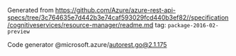 Generated from https://github.com/Azure/azure-rest-api-specs/tree/3c764635e7d442b3e74caf593029fcd440b3ef82//specification/cognitiveservices/resource-manager/readme.md tag: `package-2016-02-preview`

Code generator @microsoft.azure/autorest.go@2.1.175


